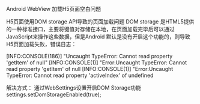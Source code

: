 Android WebView 加载H5页面空白问题

H5页面使用DOM storage API导致的页面加载问题
DOM storage 是HTML5提供的一种标准接口，主要将键值对存储在本地，在页面加载完毕后可以通过JavaScript来操作这些数据，但是Android 默认是没有开启这个功能的，则导致H5页面加载失败，错误日志：

[INFO:CONSOLE(186)] "Uncaught TypeError: Cannot read property 'getItem' of null"
[INFO:CONSOLE(1)] "Error:Uncaught TypeError: Cannot read property 'getItem' of null
[INFO:CONSOLE(1)] "Error:Uncaught TypeError: Cannot read property 'activeIndex' of undefined

解决方式：
通过WebSettings设置开启DOM Storage功能
settings.setDomStorageEnabled(true);
